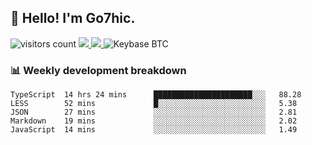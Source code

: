 ## 👋 Hello! I'm Go7hic.

 ![visitors count](https://visitors-by-url-pls-dont-use-this-in-your-repo.vercel.app/Go7hic-github-readme)
 <a href="https://twitter.com/Go7hic">
    <img src="https://img.shields.io/badge/-@Go7hic-1ca0f1?style=flat-square&labelColor=1ca0f1&logo=twitter&logoColor=white&link=https://twitter.com/Go7hic">
   <a/>
   <a href="mailto:gtfx0209@gmail.com">
    <img src="https://img.shields.io/badge/-gtfx0209@gmail.com-c14438?style=flat-square&logo=Gmail&logoColor=white&link=mailto:gtfx0209@gmail.com">
   <a/>
    ![Keybase BTC](https://img.shields.io/keybase/btc/Go7hic)
 <!--
🔭 I’m currently working
🌱 I’m currently learning
💬 Ask me about 
📫 How to reach me: 
⚡ Fun fact: 
-->
 <!--
![My Github Stats](https://github-readme-stats.vercel.app/api?username=Go7hic&show_icons=true&count_private=true)

-->

### 📊 Weekly development breakdown
<!--START_SECTION:waka-->
```text
TypeScript  14 hrs 24 mins      ██████████████████████░░░   88.28 
LESS        52 mins             █░░░░░░░░░░░░░░░░░░░░░░░░   5.38 
JSON        27 mins             ░░░░░░░░░░░░░░░░░░░░░░░░░   2.81 
Markdown    19 mins             ░░░░░░░░░░░░░░░░░░░░░░░░░   2.02 
JavaScript  14 mins             ░░░░░░░░░░░░░░░░░░░░░░░░░   1.49
```
<!--END_SECTION:waka-->

